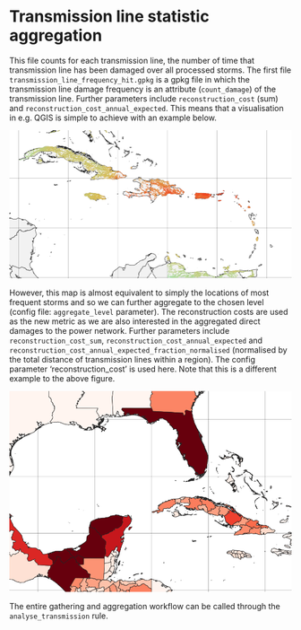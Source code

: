 # Transmission line statistic aggregation


This file counts for each transmission line, the number of time that transmission line has been damaged over all
processed storms. The first file `transmission_line_frequency_hit.gpkg` is a gpkg file in which the transmission line
damage frequency is an attribute (`count_damage`) of the transmission line. Further parameters include `reconstruction_cost` (sum) and `reconstruction_cost_annual_expected`. This means that a visualisation in e.g. QGIS
is simple to achieve with an example below.


![Frequency of transmission line damage example](../../img/damagefreq.png)


However, this map is almost equivalent to simply the locations of most frequent storms and so we can further aggregate
to the chosen level (config file: `aggregate_level` parameter). The reconstruction costs are used as the new metric as
we are also interested in the aggregated direct damages to the power network. Further parameters include `reconstruction_cost_sum`, `reconstruction_cost_annual_expected` and `reconstruction_cost_annual_expected_fraction_normalised` (normalised by the total distance of transmission lines within a region). The config parameter ‘reconstruction_cost’
is used here. Note that this is a different example to the above figure.


![Aggregate reconstriction costs with `aggregate_level = 1` example](../../img/reconstruction.png)


The entire gathering and aggregation workflow can be called through the `analyse_transmission` rule.
